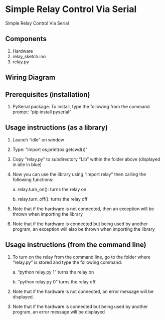 # Simple Relay Control Via Serial

Simple Relay Control Via Serial


## Components

1. Hardware
2. relay_sketch.ino
3. relay.py


## Wiring Diagram

## Prerequisites (installation)

1. PySerial package. To install, type the following from the command prompt:
“pip install pyserial”
  
## Usage instructions (as a library)

1. Launch “idle” on window
2. Type: “import os;print(os.getcwd())"
3. Copy “relay.py” to subdirectory “Lib” within the folder above (displayed in idle in blue)
4. Now you can use the library using “import relay” then calling the following functions:
   
    a.	relay.turn_on(): turns the relay on
   
    b.	relay.turn_off(): turns the relay off

5. Note that if the hardware is not connected, then an exception will be thrown when importing the library
6. Note that if the hardware is connected but being used by another program, an exception will also be thrown when importing the library

## Usage instructions (from the command line)

1. To turn on the relay from the command line, go to the folder where “relay.py” is stored and type the following command:

     a. “python relay.py 1” turns the relay on

     b. “python relay.py 0” turns the relay off

2. Note that if the hardware is not connected, an error message will be displayed.
3. Note that if the hardware is connected but being used by another program, an error message will be displayed
